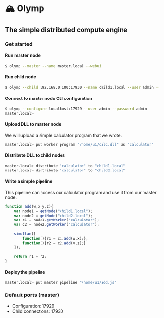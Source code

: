 # 🏔️ Olymp

## The simple distributed compute engine

### Get started

#### Run master node

```bash
$ olymp --master --name master.local --webui
```

#### Run child node

```bash
$ olymp --child 192.168.0.100:17930 --name child1.local --user admin --password admin
```

#### Connect to master node CLI configuration

```bash
$ olymp --configure localhost:17929 --user admin --password admin
master.local>
```

#### Upload DLL to master node

We will upload a simple calculator program that we wrote.

```bash
master.local> put worker program "/home/u1/calc.dll" as "calculator"
```

#### Distribute DLL to child nodes

```bash
master.local> distribute "calculator" to "child1.local"
master.local> distribute "calculator" to "child2.local"
```

#### Write a simple pipeline

This pipeline can access our calculator program and use it from our master node.

```js
function add(w,x,y,z){
    var node1 = getNode("child1.local");
    var node2 = getNode("child2.local");
    var c1 = node1.getWorker("calculator");
    var c2 = node2.getWorker("calculator");
    
    simultan([
        function(){r1 = c1.add(w,x);},
        function(){r2 = c2.add(y,z);}
    ]);
    
    return r1 + r2;
}
```

#### Deploy the pipeline

```bash
master.local> put master pipeline "/home/u1/add.js"
```

### Default ports (master)

* Configuration: 17929
* Child connections: 17930
